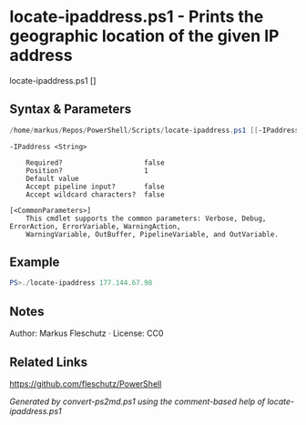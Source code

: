 # locate-ipaddress.ps1 - Prints the geographic location of the given IP address

locate-ipaddress.ps1 [<IPaddress>]

## Syntax & Parameters
```powershell
/home/markus/Repos/PowerShell/Scripts/locate-ipaddress.ps1 [[-IPaddress] <String>] [<CommonParameters>]
```

```
-IPaddress <String>
    
    Required?                    false
    Position?                    1
    Default value                
    Accept pipeline input?       false
    Accept wildcard characters?  false
```

```
[<CommonParameters>]
    This cmdlet supports the common parameters: Verbose, Debug, ErrorAction, ErrorVariable, WarningAction, 
    WarningVariable, OutBuffer, PipelineVariable, and OutVariable.
```

## Example
```powershell
PS>./locate-ipaddress 177.144.67.98
```


## Notes
Author: Markus Fleschutz · License: CC0

## Related Links
https://github.com/fleschutz/PowerShell

*Generated by convert-ps2md.ps1 using the comment-based help of locate-ipaddress.ps1*
